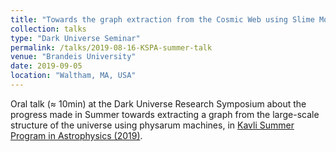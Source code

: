```yaml
---
title: "Towards the graph extraction from the Cosmic Web using Slime Mold particles"
collection: talks
type: "Dark Universe Seminar"
permalink: /talks/2019-08-16-KSPA-summer-talk
venue: "Brandeis University"
date: 2019-09-05
location: "Waltham, MA, USA"
---
```


Oral talk (≈ 10min) at the Dark Universe Research Symposium about the progress made in Summer towards extracting a graph from the large-scale structure of the universe using physarum machines, in [Kavli Summer Program in Astrophysics (2019)](https://kspa.soe.ucsc.edu/2019/).
